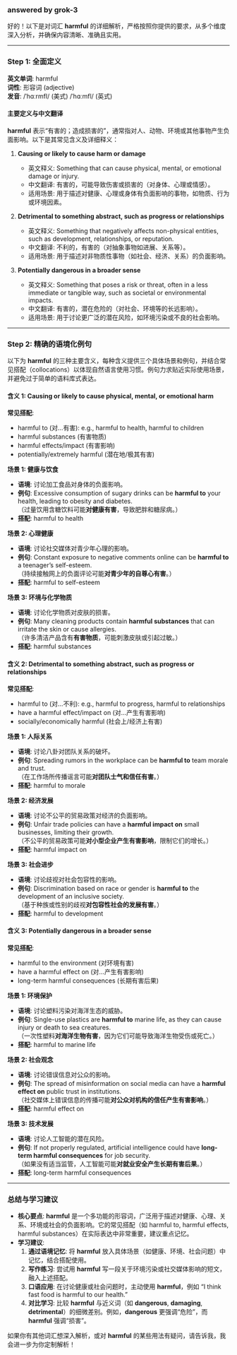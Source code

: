 ### answered by grok-3
好的！以下是对词汇 **harmful** 的详细解析，严格按照你提供的要求，从多个维度深入分析，并确保内容清晰、准确且实用。

---

### Step 1: 全面定义

**英文单词**: harmful  
**词性**: 形容词 (adjective)  
**发音**: /ˈhɑːrmfl/ (美式) /ˈhɑːmfl/ (英式)

#### 主要定义与中文翻译
**harmful** 表示“有害的；造成损害的”，通常指对人、动物、环境或其他事物产生负面影响。以下是其常见含义及详细释义：

1. **Causing or likely to cause harm or damage**  
   - 英文释义: Something that can cause physical, mental, or emotional damage or injury.  
   - 中文翻译: 有害的，可能导致伤害或损害的（对身体、心理或情感）。  
   - 适用场景: 用于描述对健康、心理或身体有负面影响的事物，如物质、行为或环境因素。

2. **Detrimental to something abstract, such as progress or relationships**  
   - 英文释义: Something that negatively affects non-physical entities, such as development, relationships, or reputation.  
   - 中文翻译: 不利的，有害的（对抽象事物如进展、关系等）。  
   - 适用场景: 用于描述对非物质性事物（如社会、经济、关系）的负面影响。

3. **Potentially dangerous in a broader sense**  
   - 英文释义: Something that poses a risk or threat, often in a less immediate or tangible way, such as societal or environmental impacts.  
   - 中文翻译: 有害的，潜在危险的（对社会、环境等的长远影响）。  
   - 适用场景: 用于讨论更广泛的潜在风险，如环境污染或不良的社会影响。

---

### Step 2: 精确的语境化例句

以下为 **harmful** 的三种主要含义，每种含义提供三个具体场景和例句，并结合常见搭配（collocations）以体现自然语言使用习惯。例句力求贴近实际使用场景，并避免过于简单的语料库式表达。

#### 含义 1: Causing or likely to cause physical, mental, or emotional harm  
**常见搭配**:  
- harmful to (对…有害): e.g., harmful to health, harmful to children  
- harmful substances (有害物质)  
- harmful effects/impact (有害影响)  
- potentially/extremely harmful (潜在地/极其有害)

**场景 1: 健康与饮食**  
- **语境**: 讨论加工食品对身体的负面影响。  
- **例句**: Excessive consumption of sugary drinks can be **harmful to** your health, leading to obesity and diabetes.  
  （过量饮用含糖饮料可能**对健康有害**，导致肥胖和糖尿病。）  
- **搭配**: harmful to health  

**场景 2: 心理健康**  
- **语境**: 讨论社交媒体对青少年心理的影响。  
- **例句**: Constant exposure to negative comments online can be **harmful to** a teenager’s self-esteem.  
  （持续接触网上的负面评论可能**对青少年的自尊心有害**。）  
- **搭配**: harmful to self-esteem  

**场景 3: 环境与化学物质**  
- **语境**: 讨论化学物质对皮肤的损害。  
- **例句**: Many cleaning products contain **harmful substances** that can irritate the skin or cause allergies.  
  （许多清洁产品含有**有害物质**，可能刺激皮肤或引起过敏。）  
- **搭配**: harmful substances  

#### 含义 2: Detrimental to something abstract, such as progress or relationships  
**常见搭配**:  
- harmful to (对…不利): e.g., harmful to progress, harmful to relationships  
- have a harmful effect/impact on (对…产生有害影响)  
- socially/economically harmful (社会上/经济上有害)  

**场景 1: 人际关系**  
- **语境**: 讨论八卦对团队关系的破坏。  
- **例句**: Spreading rumors in the workplace can be **harmful to** team morale and trust.  
  （在工作场所传播谣言可能**对团队士气和信任有害**。）  
- **搭配**: harmful to morale  

**场景 2: 经济发展**  
- **语境**: 讨论不公平的贸易政策对经济的负面影响。  
- **例句**: Unfair trade policies can have a **harmful impact on** small businesses, limiting their growth.  
  （不公平的贸易政策可能**对小型企业产生有害影响**，限制它们的增长。）  
- **搭配**: harmful impact on  

**场景 3: 社会进步**  
- **语境**: 讨论歧视对社会包容性的影响。  
- **例句**: Discrimination based on race or gender is **harmful to** the development of an inclusive society.  
  （基于种族或性别的歧视**对包容性社会的发展有害**。）  
- **搭配**: harmful to development  

#### 含义 3: Potentially dangerous in a broader sense  
**常见搭配**:  
- harmful to the environment (对环境有害)  
- have a harmful effect on (对…产生有害影响)  
- long-term harmful consequences (长期有害后果)  

**场景 1: 环境保护**  
- **语境**: 讨论塑料污染对海洋生态的威胁。  
- **例句**: Single-use plastics are **harmful to** marine life, as they can cause injury or death to sea creatures.  
  （一次性塑料**对海洋生物有害**，因为它们可能导致海洋生物受伤或死亡。）  
- **搭配**: harmful to marine life  

**场景 2: 社会观念**  
- **语境**: 讨论错误信息对公众的影响。  
- **例句**: The spread of misinformation on social media can have a **harmful effect on** public trust in institutions.  
  （社交媒体上错误信息的传播可能**对公众对机构的信任产生有害影响**。）  
- **搭配**: harmful effect on  

**场景 3: 技术发展**  
- **语境**: 讨论人工智能的潜在风险。  
- **例句**: If not properly regulated, artificial intelligence could have **long-term harmful consequences** for job security.  
  （如果没有适当监管，人工智能可能**对就业安全产生长期有害后果**。）  
- **搭配**: long-term harmful consequences  

---

### 总结与学习建议
- **核心要点**: **harmful** 是一个多功能的形容词，广泛用于描述对健康、心理、关系、环境或社会的负面影响。它的常见搭配（如 harmful to, harmful effects, harmful substances）在实际表达中非常重要，建议重点记忆。  
- **学习建议**:  
  1. **通过语境记忆**: 将 **harmful** 放入具体场景（如健康、环境、社会问题）中记忆，结合搭配使用。  
  2. **写作练习**: 尝试用 **harmful** 写一段关于环境污染或社交媒体影响的短文，融入上述搭配。  
  3. **口语应用**: 在讨论健康或社会问题时，主动使用 **harmful**，例如 “I think fast food is harmful to our health.”  
  4. **对比学习**: 比较 **harmful** 与近义词（如 **dangerous**, **damaging**, **detrimental**）的细微差别。例如，**dangerous** 更强调“危险”，而 **harmful** 强调“损害”。

如果你有其他词汇想深入解析，或对 **harmful** 的某些用法有疑问，请告诉我，我会进一步为你定制解析！